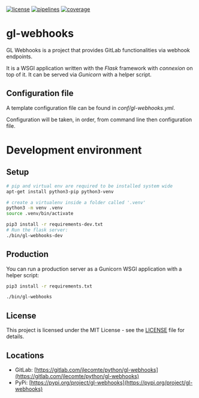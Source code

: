 [![license](https://img.shields.io/badge/license-MIT-brightgreen)](https://spdx.org/licenses/MIT.html)
[![pipelines](https://gitlab.com/jlecomte/python/gl-webhooks/badges/master/pipeline.svg)](https://gitlab.com/jlecomte/python/gl-webhooks/pipelines)
[![coverage](https://gitlab.com/jlecomte/python/gl-webhooks/badges/master/coverage.svg)](https://jlecomte.gitlab.io/python/gl-webhooks/coverage/index.html)

# gl-webhooks

GL Webhooks is a project that provides GitLab functionalities via webhook endpoints.

It is a WSGI application written with the _Flask_ framework with _connexion_ on top of it. It can be served via _Gunicorn_ with a helper script.

## Configuration file

A template configuration file can be found in _conf/gl-webhooks.yml_.

Configuration will be taken, in order, from command line then configuration file.

# Development environment

## Setup

~~~bash
# pip and virtual env are required to be installed system wide
apt-get install python3-pip python3-venv

# create a virtualenv inside a folder called '.venv'
python3 -m venv .venv
source .venv/bin/activate

pip3 install -r requirements-dev.txt
# Run the flask server:
./bin/gl-webhooks-dev
~~~

## Production

You can run a production server as a Gunicorn WSGI application with a helper script:

~~~bash
pip3 install -r requirements.txt

./bin/gl-webhooks
~~~

## License

This project is licensed under the MIT License - see the [LICENSE](LICENSE) file for details.

## Locations

  * GitLab: [https://gitlab.com/jlecomte/python/gl-webhooks](https://gitlab.com/jlecomte/python/gl-webhooks)
  * PyPi: [https://pypi.org/project/gl-webhooks](https://pypi.org/project/gl-webhooks)
